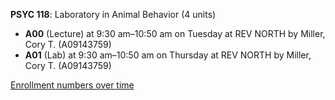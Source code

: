 **PSYC 118**: Laboratory in Animal Behavior (4 units)

- **A00** (Lecture) at 9:30 am–10:50 am on Tuesday at REV NORTH by Miller, Cory T. (A09143759)
- **A01** (Lab) at 9:30 am–10:50 am on Thursday at REV NORTH by Miller, Cory T. (A09143759)

[Enrollment numbers over time](./PSYC118.tsv)

